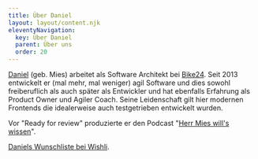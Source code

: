 ```yaml
---
title: Über Daniel
layout: layout/content.njk
eleventyNavigation:
  key: Über Daniel
  parent: Über uns
  order: 20
---
```


[Daniel](https://zenzes.me) (geb. Mies) arbeitet als Software Architekt bei [Bike24](https://bike24.de). Seit 2013 entwickelt er (mal mehr, mal weniger) agil Software und dies sowohl freiberuflich als auch später als Entwickler und hat ebenfalls Erfahrung als Product Owner und Agiler Coach. Seine Leidenschaft gilt hier modernen Frontends die idealerweise auch testgetrieben entwickelt wurden.

Vor "Ready for review" produzierte er den Podcast "[Herr Mies will's wissen](https://mies.me)".

[Daniels Wunschliste bei Wishli](https://wishli.app/VQsEaoAm).
